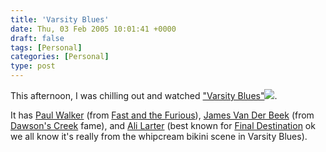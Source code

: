 ```yaml
---
title: 'Varsity Blues'
date: Thu, 03 Feb 2005 10:01:41 +0000
draft: false
tags: [Personal]
categories: [Personal]
type: post
---
```


This afternoon, I was chilling out and watched ["Varsity Blues"](http://www.imdb.com/title/tt0139699/)![](http://ia.imdb.com/media/imdb/01/I/81/56/31m.jpg).

It has [Paul Walker](http://www.imdb.com/name/nm0908094/) (from [Fast and the Furious](http://www.imdb.com/title/tt0232500/)), [James Van Der Beek](http://www.imdb.com/name/nm0004735/) (from [Dawson's Creek](http://www.imdb.com/title/tt0118300/) fame), and [Ali Larter](http://www.imdb.com/name/nm0005123/) (best known for [Final Destination](http://www.imdb.com/title/tt0195714/) ok we all know it's really from the whipcream bikini scene in Varsity Blues).